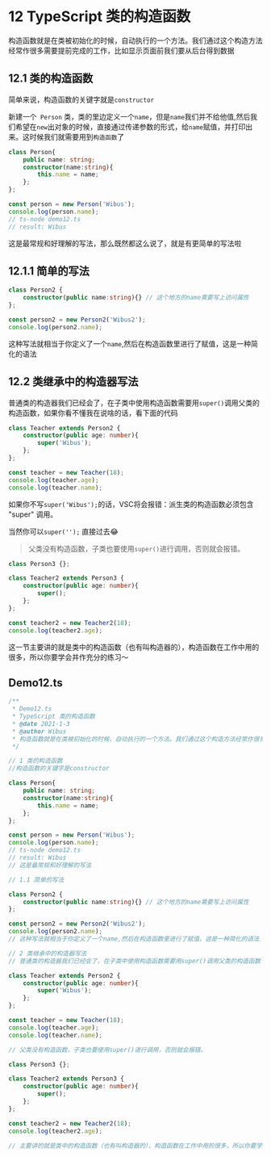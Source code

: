 # 12 TypeScript 类的构造函数

构造函数就是在类被初始化的时候，自动执行的一个方法。我们通过这个构造方法经常作很多需要提前完成的工作，比如显示页面前我们要从后台得到数据

## 12.1 类的构造函数

简单来说，构造函数的关键字就是`constructor`

新建一个` Person` 类，类的里边定义一个`name`，但是`name`我们并不给他值,然后我们希望在`new`出对象的时候，直接通过传递参数的形式，给`name`赋值，并打印出来。这时候我们就需要用到`构造函数`了

```typescript
class Person{
    public name: string;
    constructor(name:string){
        this.name = name;
    };
};

const person = new Person('Wibus');
console.log(person.name);
// ts-node demo12.ts
// result: Wibus
```

这是最常规和好理解的写法，那么既然都这么说了，就是有更简单的写法啦

## 12.1.1 简单的写法

```typescript
class Person2 {
    constructor(public name:string){} // 这个地方的name需要写上访问属性
};

const person2 = new Person2('Wibus2');
console.log(person2.name);
```

这种写法就相当于你定义了一个`name`,然后在构造函数里进行了赋值，这是一种简化的语法

## 12.2 类继承中的构造器写法

普通类的构造器我们已经会了，在子类中使用构造函数需要用`super()`调用父类的构造函数，如果你看不懂我在说啥的话，看下面的代码

```typescript
class Teacher extends Person2 {
    constructor(public age: number){
        super('Wibus');
    };
};

const teacher = new Teacher(18);
console.log(teacher.age);
console.log(teacher.name);
```

如果你不写`super('Wibus');`的话，VSC将会报错：派生类的构造函数必须包含 "super" 调用。

当然你可以`super('');` 直接过去😂

> 父类没有构造函数，子类也要使用`super()`进行调用，否则就会报错。

```typescript
class Person3 {};

class Teacher2 extends Person3 {
    constructor(public age: number){
        super();
    };
};

const teacher2 = new Teacher2(18);
console.log(teacher2.age);
```

这一节主要讲的就是类中的构造函数（也有叫构造器的），构造函数在工作中用的很多，所以你要学会并作充分的练习～

## Demo12.ts

```typescript
/**
 * Demo12.ts
 * TypeScript 类的构造函数
 * @date 2021-1-3
 * @author Wibus
 * 构造函数就是在类被初始化的时候，自动执行的一个方法。我们通过这个构造方法经常作很多需要提前完成的工作，比如显示页面前我们要从后台得到数据
 */

// 1 类的构造函数
//构造函数的关键字是constructor

class Person{
    public name: string;
    constructor(name:string){
        this.name = name;
    };
};

const person = new Person('Wibus');
console.log(person.name);
// ts-node demo12.ts
// result: Wibus
// 这是最常规和好理解的写法

// 1.1 简单的写法

class Person2 {
    constructor(public name:string){} // 这个地方的name需要写上访问属性
};

const person2 = new Person2('Wibus2');
console.log(person2.name);
// 这种写法就相当于你定义了一个name,然后在构造函数里进行了赋值，这是一种简化的语法

// 2 类继承中的构造器写法
// 普通类的构造器我们已经会了，在子类中使用构造函数需要用super()调用父类的构造函数

class Teacher extends Person2 {
    constructor(public age: number){
        super('Wibus');
    };
};

const teacher = new Teacher(18);
console.log(teacher.age);
console.log(teacher.name);

// 父类没有构造函数，子类也要使用super()进行调用，否则就会报错。

class Person3 {};

class Teacher2 extends Person3 {
    constructor(public age: number){
        super();
    };
};

const teacher2 = new Teacher2(18);
console.log(teacher2.age);

// 主要讲的就是类中的构造函数（也有叫构造器的），构造函数在工作中用的很多，所以你要学会并作充分的练习。
```